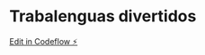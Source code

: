 # Trabalenguas divertidos

[Edit in Codeflow ⚡️](https://stackblitz.com/~/github.com/jerebien/mi-primer-pagina)
